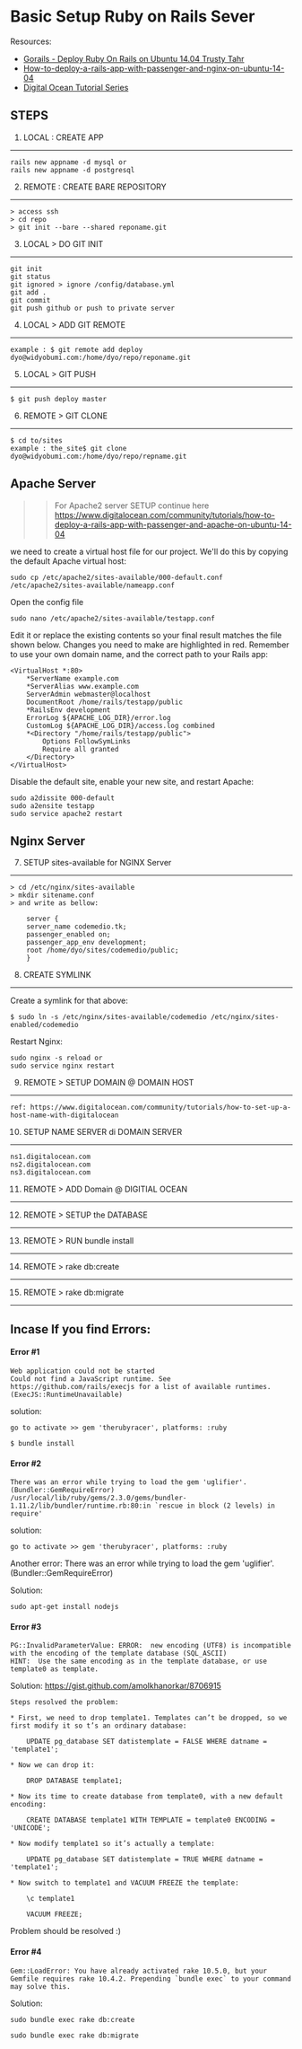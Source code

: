 Basic Setup Ruby on Rails Sever
===============================

Resources:

* [Gorails - Deploy Ruby On Rails on Ubuntu 14.04 Trusty Tahr](https://gorails.com/deploy/ubuntu/14.04)
* [How-to-deploy-a-rails-app-with-passenger-and-nginx-on-ubuntu-14-04](https://www.digitalocean.com/community/tutorials/how-to-deploy-a-rails-app-with-passenger-and-nginx-on-ubuntu-14-04)
* [Digital Ocean Tutorial Series](https://www.digitalocean.com/community/tutorials/initial-server-setup-with-ubuntu-14-04)

STEPS
-----

1. LOCAL : CREATE APP
---------------------
    rails new appname -d mysql or 
    rails new appname -d postgresql
    
2. REMOTE : CREATE BARE REPOSITORY
----------------------------------
    > access ssh
    > cd repo
    > git init --bare --shared reponame.git
    
3. LOCAL > DO GIT INIT 
----------------------
    git init
    git status
    git ignored > ignore /config/database.yml
    git add .
    git commit
    git push github or push to private server
        
4. LOCAL > ADD GIT REMOTE
-------------------------
    example : $ git remote add deploy dyo@widyobumi.com:/home/dyo/repo/reponame.git
    
5. LOCAL > GIT PUSH
------------------- 
    $ git push deploy master

    
6. REMOTE > GIT CLONE
---------------------
    $ cd to/sites
    example : the_site$ git clone dyo@widyobumi.com:/home/dyo/repo/repname.git 

Apache Server
-------------
    
>> For Apache2 server SETUP continue here https://www.digitalocean.com/community/tutorials/how-to-deploy-a-rails-app-with-passenger-and-apache-on-ubuntu-14-04

we need to create a virtual host file for our project. We'll do this by copying the default Apache virtual host:

    sudo cp /etc/apache2/sites-available/000-default.conf /etc/apache2/sites-available/nameapp.conf

Open the config file

    sudo nano /etc/apache2/sites-available/testapp.conf

Edit it or replace the existing contents so your final result matches the file shown below. Changes you need to make are highlighted in red. Remember to use your own domain name, and the correct path to your Rails app:

    <VirtualHost *:80>
        *ServerName example.com
        *ServerAlias www.example.com
        ServerAdmin webmaster@localhost
        DocumentRoot /home/rails/testapp/public
        *RailsEnv development
        ErrorLog ${APACHE_LOG_DIR}/error.log
        CustomLog ${APACHE_LOG_DIR}/access.log combined
        *<Directory "/home/rails/testapp/public">
            Options FollowSymLinks
            Require all granted
        </Directory>
    </VirtualHost>    

Disable the default site, enable your new site, and restart Apache:

    sudo a2dissite 000-default
    sudo a2ensite testapp
    sudo service apache2 restart        
    
Nginx Server
------------    

7. SETUP sites-available for NGINX Server 
-----------------------------------------
    > cd /etc/nginx/sites-available
    > mkdir sitename.conf
    > and write as bellow:
    
        server {
        server_name codemedio.tk;
        passenger_enabled on;
        passenger_app_env development;
        root /home/dyo/sites/codemedio/public;
        }   
    
8. CREATE SYMLINK
-----------------
Create a symlink for that above:

    $ sudo ln -s /etc/nginx/sites-available/codemedio /etc/nginx/sites-enabled/codemedio
    
Restart Nginx:

    sudo nginx -s reload or
    sudo service nginx restart
 
9. REMOTE > SETUP DOMAIN @ DOMAIN HOST
--------------------------------------
    ref: https://www.digitalocean.com/community/tutorials/how-to-set-up-a-host-name-with-digitalocean
        
10. SETUP NAME SERVER di DOMAIN SERVER
--------------------------------------
    ns1.digitalocean.com
    ns2.digitalocean.com
    ns3.digitalocean.com    
            
11. REMOTE > ADD Domain @ DIGITIAL OCEAN
----------------------------------------        

12. REMOTE > SETUP the DATABASE
-------------------------------

13. REMOTE > RUN bundle install
-------------------------------

14. REMOTE > rake db:create
---------------------------

15. REMOTE > rake db:migrate
----------------------------

## Incase If you find Errors:
   
#### Error #1

    Web application could not be started
    Could not find a JavaScript runtime. See https://github.com/rails/execjs for a list of available runtimes. (ExecJS::RuntimeUnavailable)

solution:

    go to activate >> gem 'therubyracer', platforms: :ruby

    $ bundle install
                        
#### Error #2

    There was an error while trying to load the gem 'uglifier'. (Bundler::GemRequireError)
    /usr/local/lib/ruby/gems/2.3.0/gems/bundler-1.11.2/lib/bundler/runtime.rb:80:in `rescue in block (2 levels) in  require'

solution:   

    go to activate >> gem 'therubyracer', platforms: :ruby

Another error: There was an error while trying to load the gem 'uglifier'. (Bundler::GemRequireError)

Solution:

    sudo apt-get install nodejs    
                        
#### Error #3

    PG::InvalidParameterValue: ERROR:  new encoding (UTF8) is incompatible with the encoding of the template database (SQL_ASCII)
    HINT:  Use the same encoding as in the template database, or use template0 as template.
                      
Solution: https://gist.github.com/amolkhanorkar/8706915

    Steps resolved the problem:

    * First, we need to drop template1. Templates can’t be dropped, so we first modify it so t’s an ordinary database:

        UPDATE pg_database SET datistemplate = FALSE WHERE datname = 'template1';

    * Now we can drop it:

        DROP DATABASE template1;

    * Now its time to create database from template0, with a new default encoding:

        CREATE DATABASE template1 WITH TEMPLATE = template0 ENCODING = 'UNICODE';

    * Now modify template1 so it’s actually a template:

        UPDATE pg_database SET datistemplate = TRUE WHERE datname = 'template1';

    * Now switch to template1 and VACUUM FREEZE the template:

        \c template1

        VACUUM FREEZE;

Problem should be resolved :)
      
  
#### Error #4

    Gem::LoadError: You have already activated rake 10.5.0, but your Gemfile requires rake 10.4.2. Prepending `bundle exec` to your command may solve this.

Solution:

    sudo bundle exec rake db:create

    sudo bundle exec rake db:migrate

    


                        
                        
                        